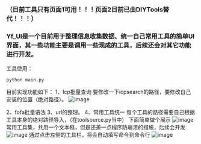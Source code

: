 ### （目前工具只有页面1可用！！！页面2目前已由DIYTools替代！！！）
### Yf_UI是一个目前用于整理信息收集数据、统一自己常用工具的简单UI界面，其一些功能主要是调用一些现成的工具，后续还会对其它功能进行开发。
工具使用：
```
python main.py
```
目前实现功能如下：
1、Icp批量查询
要修改一下icpsearch的路径，要修改自己安装的位置（绝对路径）。
![image](https://github.com/user-attachments/assets/ae9576ef-a5af-4182-ac37-b23b6252395d)

2、fofa批量语法
3、url的整理。
4、常用工具统一
每个工具的路径需要自己根据工具本身的绝对路径导入，（在toolsource.py当中）
下面简单做个展示
![image](https://github.com/user-attachments/assets/743e825b-eda9-48d8-b8ed-49e6f7faaa54)
常用工具集，共用一个文本框，但是还差一点程序防崩溃的措施，后续会开发
![image](https://github.com/user-attachments/assets/13b7be43-f7ce-44e9-b1ba-60990d951414)
通过点击左侧的工具栏，将会自动填写命令到命令行
![image](https://github.com/user-attachments/assets/95cea709-4407-40f3-9540-07be2b6c9703)
